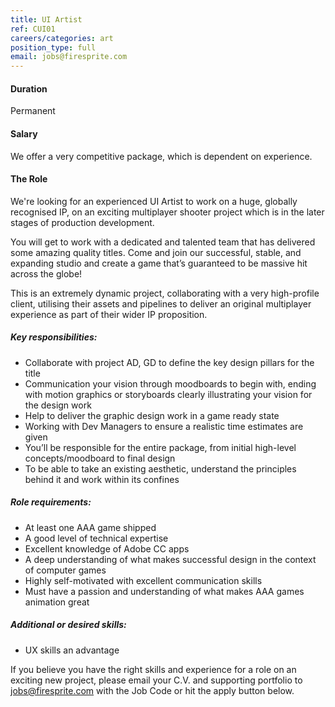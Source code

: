 ```yaml
---
title: UI Artist
ref: CUI01
careers/categories: art
position_type: full
email: jobs@firesprite.com
---
```

#### Duration

Permanent

#### Salary

We offer a very competitive package, which is dependent on experience.

#### The Role

We're looking for an experienced UI Artist to work on a huge, globally recognised IP, on an exciting multiplayer shooter project which is in the later stages of production development. 

You will get to work with a dedicated and talented team that has delivered some amazing quality titles. Come and join our successful, stable, and expanding studio and create a game that’s guaranteed to be massive hit across the globe!

This is an extremely dynamic project, collaborating with a very high-profile client, utilising their assets and pipelines to deliver an original multiplayer experience as part of their wider IP proposition.

##### **Key responsibilities:**

* Collaborate with project AD, GD to define the key design pillars for the title
* Communication your vision through moodboards to begin with, ending with motion graphics or storyboards clearly illustrating your vision for the design work
* Help to deliver the graphic design work in a game ready state
* Working with Dev Managers to ensure a realistic time estimates are given
* You’ll be responsible for the entire package, from initial high-level concepts/moodboard to final design
* To be able to take an existing aesthetic, understand the principles behind it and work within its confines

##### **Role requirements:**

* At least one AAA game shipped
* A good level of technical expertise
* Excellent knowledge of Adobe CC apps
* A deep understanding of what makes successful design in the context of computer games
* Highly self-motivated with excellent communication skills
* Must have a passion and understanding of what makes AAA games animation great

##### **Additional or desired skills:**

* UX skills an advantage

If you believe you have the right skills and experience for a role on an exciting new project, please email your C.V. and supporting portfolio to [jobs@firesprite.com](mailto:jobs@firesprite.com) with the Job Code or hit the apply button below.